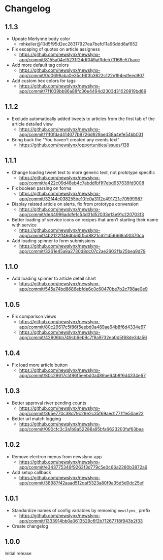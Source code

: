 Changelog
=========

## 1.1.3

* Update Merlynne body color
  * mhkeller@10d5f95d2ec28317927ea7befd11a96ddd8af652
* Fix escaping of quotes on article assigness
  * https://github.com/newslynx/newslynx-app/commit/8155a04ef5231f24df049afffdeb73168c57bace
* Add more default tag colors
  * https://github.com/newslynx/newslynx-app/commit/0d0699aba0e35cf6f3b3622c122e194edfeed807
* Add custom hex colors for tags
  * https://github.com/newslynx/newslynx-app/commit/7f1039bb86a88fc36e4494d2303d31020819bd69

## 1.1.2

* Exclude automatically added tweets to articles from the first tab of the article detailed view
  * https://github.com/newslynx/newslynx-app/commit/11f0fdad414077b9726d929ae438a4efe54bb031
* Bring back the "You haven't created any events text"
  * https://github.com/newslynx/opportunities/issues/138

## 1.1.1

* Change loading tweet text to more generic text, not prototype specific
  * https://github.com/newslynx/newslynx-app/commit/a422c09d48eb4c7abddfbf1f7ebd957639fd3008
* Fix boolean parsing on forms
  * https://github.com/newslynx/newslynx-app/commit/32f44e038255be10fc0a31f2c491721c70599987
* Display related article on alerts, fix from prototype convension
  * https://github.com/newslynx/newslynx-app/commit/de44996addfe1c54d31d52033e13e91c220703f3
* Better loading of service icons on recipes that aren't starting their name with service
  * https://github.com/newslynx/newslynx-app/commit/4b2122ff46dbb65f5d8821c621d59669a00370cb
* Add loading spinner to form submissions
  * https://github.com/newslynx/newslynx-app/commit/3261e45a8a2730d8dc07c2ae2603f1a25bea9d79

## 1.1.0

* Add loading spinner to article detail chart
  * https://github.com/newslynx/newslynx-app/commit/545a74bd8686ebfde6c0c60470be7b2c798ae0e9

## 1.0.5

* Fix comparison views
  * https://github.com/newslynx/newslynx-app/commit/80c29617c5f86f5eebd0a489ae64b8f6d4334e67
  * https://github.com/newslynx/newslynx-app/commit/42906bb749cb6eb9c7f9a9732ea0d5f68de3da56

## 1.0.4

* Fix load more article button
  * https://github.com/newslynx/newslynx-app/commit/80c29617c5f86f5eebd0a489ae64b8f6d4334e67

## 1.0.3

* Better approval river pending counts
  * https://github.com/newslynx/newslynx-app/commit/365e770c38d79c29e2c35f69aed1771f1e50ae22
* Better url match logging
  * https://github.com/newslynx/newslynx-app/commit/090cfc3c3a1b8a52288a95bfa6623203faf63bea

## 1.0.2

* Remove electron menus from newslynx-app
  * https://github.com/newslynx/newslynx-app/commit/e343775346f9263f3d779c5e0c66a2280b3872a6
* Add setup callback
  * https://github.com/newslynx/newslynx-app/commit/38987f42aaad512daf5323a80f9a35d5d0dc25ef

## 1.0.1

* Standardize names of config variables by removing `newslynx_` prefix
  * https://github.com/newslynx/newslynx-app/commit/1333914bb0a0613529c6f2b712677f8f943b2f33
* Create changelog

## 1.0.0

Initial release
